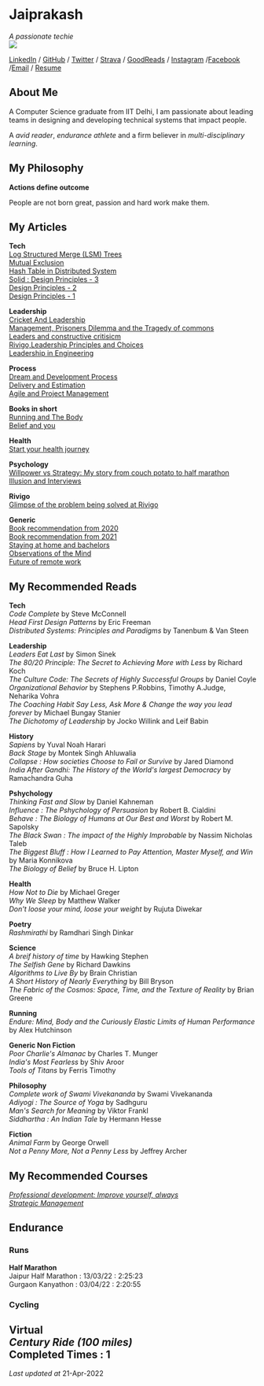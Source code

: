 # Jaiprakash

_A passionate techie_ <br>
![](https://user-images.githubusercontent.com/19921950/113431605-a2a82380-93f9-11eb-83cf-127d8f1cbe6c.jpg)

 [LinkedIn](http://linkedin.techiejai.com) / [GitHub](http://github.techiejai.com) / [Twitter](http://twitter.techiejai.com) / [Strava](http://strava.techiejai.com) / [GoodReads](http://goodreads.techiejai.com/) / [Instagram](https://insta.techiejai.com) /[Facebook](http://facebook.techiejai.com) /[Email](mailto:techiejaiprakash@gmail.com) / [Resume](http://resume.techiejai.com)

## About Me

A Computer Science graduate from IIT Delhi, I am passionate about leading teams in designing and developing technical systems that impact people.

A _avid reader_, _endurance athlete_ and a firm believer in _multi-disciplinary learning_.

## My Philosophy

**Actions define outcome** <br>

People are not born great, passion and hard work make them.

<!-- ##My Projects
**Tech**


**Leadership**<br>
Adoption of Agile methodology. -->



## My Articles
**Tech**<br>
[Log Structured Merge (LSM) Trees](https://medium.com/codex/understanding-log-structured-merge-lsm-trees-c4a0039f17a8)<br>
[Mutual Exclusion](https://medium.com/swlh/mutual-exclusion-8ee27ea772c0)<br>
[Hash Table in Distributed System](https://techiejai.medium.com/hash-tables-in-distributed-system-52dac98801ae)<br>
[Solid : Design Principles - 3](https://techiejaiprakash.wordpress.com/2020/05/27/design-principles-3/amp/) <br>
[Design Principles - 2](https://techiejaiprakash.wordpress.com/2020/04/30/design-principles-2/amp/)<br>
[Design Principles - 1](https://techiejaiprakash.wordpress.com/2020/04/28/design-principles-1/)<br>

**Leadership**<br>
[Cricket And Leadership](https://techiejai.medium.com/cricket-and-leadership-e8d9c0d0026c)<br>
[Management, Prisoners Dilemma and the Tragedy of commons](https://techiejai.medium.com/management-prisoners-dilemma-and-the-tragedy-of-the-commons-278b533094f6)<br>
[Leaders and constructive critisicm](https://www.linkedin.com/pulse/leaders-constructive-criticism-jaiprakash-choudhary/)<br>
[Rivigo,Leadership Principles and Choices](https://www.linkedin.com/pulse/rivigo-leadership-principles-choices-jaiprakash-choudhary/)<br>
[Leadership in Engineering](https://www.linkedin.com/pulse/leadership-engineering-jaiprakash-choudhary/) <br>

**Process**<br>
[Dream and Development Process](https://techiejaiprakash.wordpress.com/2020/06/25/dream-and-development-process/) <br>
[Delivery and Estimation](https://techiejai.medium.com/delivery-and-estimation-eeb704677dfc)<br>
[Agile and Project Management](https://www.linkedin.com/pulse/agile-project-management-jaiprakash-choudhary/) <br>

**Books in short**<br>
[Running and The Body](https://techiejai.medium.com/running-and-the-body-7f5bc024a765)<br>
[Belief and you](https://techiejai.medium.com/belief-and-you-819e39ba4f7a)<br>

**Health**<br>
[Start your health journey](https://techiejai.medium.com/how-to-begin-the-fitness-journey-2e40a5908a81) <br>


**Psychology**<br>
[Willpower vs Strategy: My story from couch potato to half marathon](https://techiejai.medium.com/willpower-vs-strategy-my-story-from-couch-potato-to-half-marathon-what-it-means-in-leadership-7d2d1a037398)<br>
[Illusion and Interviews](https://techiejai.medium.com/illusions-and-interviews-84f9aaf38920)<br>

**Rivigo**<br>
[Glimpse of the problem being solved at Rivigo](https://www.linkedin.com/pulse/glimpse-problems-being-solved-rivigo-jaiprakash-choudhary/)<br>

**Generic**<br>
[Book recommendation from 2020](https://techiejai.medium.com/recommendation-books-read-in-2020-d19b78a0da88)<br>
[Book recommendation from 2021](https://techiejai.medium.com/recommendation-books-read-in-2021-b606c03777e4) <br>
[Staying at home and bachelors](https://www.linkedin.com/pulse/staying-home-bachelors-jaiprakash-choudhary/) <br>
[Observations of the Mind](https://www.linkedin.com/pulse/observations-mind-jaiprakash-choudhary/) <br>
[Future of remote work](https://techiejai.medium.com/future-of-remote-work-710d5f27d1ff) <br>

## My Recommended Reads
**Tech**<br>
_Code Complete_ by Steve McConnell<br>
_Head First Design Patterns_ by Eric Freeman<br>
_Distributed Systems: Principles and Paradigms_ by Tanenbum & Van Steen<br>

**Leadership**<br>
_Leaders Eat Last_ by Simon Sinek<br>
_The 80/20 Principle: The Secret to Achieving More with Less_ by Richard Koch<br>
_The Culture Code: The Secrets of Highly Successful Groups_ by Daniel Coyle<br>
_Organizational Behavior_ by Stephens P.Robbins, Timothy A.Judge, Neharika Vohra<br>
_The Coaching Habit Say Less, Ask More & Change the way you lead forever_ by Michael Bungay Stanier <br>
_The Dichotomy of Leadership_ by Jocko Willink and Leif Babin <br>

**History**<br>
_Sapiens_ by Yuval Noah Harari<br>
_Back Stage_ by Montek Singh Ahluwalia<br>
_Collapse : How societies Choose to Fail or Survive_ by Jared Diamond<br>
_India After Gandhi: The History of the World's largest Democracy_ by Ramachandra Guha<br>

**Pshychology**<br>
_Thinking Fast and Slow_ by Daniel Kahneman<br>
_Influence : The Pshychology of Persuasion_ by Robert B. Cialdini<br>
_Behave : The Biology of Humans at Our Best and Worst_ by Robert M. Sapolsky<br>
_The Black Swan : The impact of the Highly Improbable_ by Nassim Nicholas Taleb<br>
_The Biggest Bluff : How I Learned to Pay Attention, Master Myself, and Win_ by Maria Konnikova<br> 
_The Biology of Belief_ by Bruce H. Lipton<br>

**Health**<br>
_How Not to Die_ by Michael Greger<br>
_Why We Sleep_ by Matthew Walker<br>
_Don't loose your mind, loose your weight_ by Rujuta Diwekar <br>

**Poetry**<br>
_Rashmirathi_ by Ramdhari Singh Dinkar<br>

**Science**<br>
_A breif history of time_ by Hawking Stephen<br>
_The Selfish Gene_ by Richard Dawkins<br>
_Algorithms to Live By_ by Brain Christian<br>
_A Short History of Nearly Everything_ by Bill Bryson<br>
_The Fabric of the Cosmos: Space, Time, and the Texture of Reality_ by Brian Greene<br>

**Running**<br>
_Endure: Mind, Body and the Curiously Elastic Limits of Human Performance_ by Alex Hutchinson<br>

**Generic Non Fiction**<br>
_Poor Charlie's Almanac_ by Charles T. Munger<br>
_India's Most Fearless_ by Shiv Aroor<br>
_Tools of Titans_ by Ferris Timothy<br>

**Philosophy**<br>
_Complete work of Swami Vivekananda_ by Swami Vivekananda<br>
_Adiyogi : The Source of Yoga_ by Sadhguru<br>
_Man's Search for Meaning_ by Viktor Frankl<br>
_Siddhartha : An Indian Tale_ by Hermann Hesse<br>

**Fiction**<br>
_Animal Farm_ by George Orwell<br>
_Not a Penny More, Not a Penny Less_ by Jeffrey Archer<br>


## My Recommended Courses
[_Professional development: Improve yourself, always_](https://www.coursera.org/learn/professional-development-improve-yourself/home/welcome)<br>
[_Strategic Management_](https://www.coursera.org/learn/strategic-management/home/welcome)<br>

## Endurance<br>

### Runs<br>
**Half Marathon**<br>
Jaipur Half Marathon : 13/03/22 : 2:25:23 <br>
Gurgaon Kanyathon : 03/04/22 : 2:20:55 <br>

### Cycling<br>
**Virtual**<br>
_Century Ride (100 miles)_<br>
Completed Times : 1<br>
---
_Last updated at_ 21-Apr-2022
